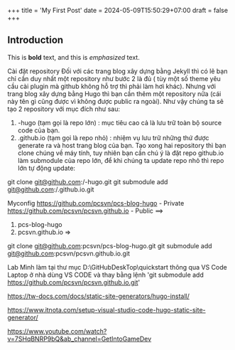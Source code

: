 +++
title = 'My First Post'
date = 2024-05-09T15:50:29+07:00
draft = false
+++
## Introduction

This is **bold** text, and this is *emphasized* text.

Cài đặt repository
Đối với các trang blog xây dựng bằng Jekyll thì có lẽ bạn chỉ cần duy nhất một repository như bước 2 là đủ ( tùy một số theme yêu cầu cài plugin mà github không hỗ trợ thì phải làm hơi khác). Nhưng với trang blog xây dựng bằng Hugo thì bạn cần thêm một repository nữa (cái này tên gì cũng được vì không được public ra ngoài). Như vậy chúng ta sẽ tạo 2 repository với mục đích như sau: 
1. <blog-name>-hugo (tạm gọi là repo lớn) : mục tiêu cao cả là lưu trữ toàn bộ source code của bạn. 
2. <github username>.github.io (tạm gọi là repo nhỏ) : nhiệm vụ lưu trữ những thứ được generate ra và host trang blog của bạn. Tạo xong hai repository thì bạn clone chúng về máy tính, tuy nhiên bạn cần chú ý là đặt repo github.io làm submodule của repo lớn, để khi chúng ta update repo nhỏ thì repo lớn tự động update:

git clone git@github.com:<username>/<blog-name>-hugo.git
git submodule add git@github.com:<username>/<username>.github.io.git


Myconfig
https://github.com/pcsvn/pcs-blog-hugo - Private
https://github.com/pcsvn/pcsvn.github.io - Public
==>
1. pcs-blog-hugo
2. pcsvn.github.io
=> 

git clone git@github.com:pcsvn/pcs-blog-hugo.git
git submodule add git@github.com:pcsvn/pcsvn.github.io.git

Lab Mình làm tại thư mục D:\GitHubDeskTop\quickstart thông qua VS Code
Laptop ở nhà dùng VS CODE và thay bằng lệnh 
'git submodule add https://github.com/pcsvn/pcsvn.github.io.git'

https://tw-docs.com/docs/static-site-generators/hugo-install/

https://www.itnota.com/setup-visual-studio-code-hugo-static-site-generator/

https://www.youtube.com/watch?v=7SHqBNRP9bQ&ab_channel=GetIntoGameDev
